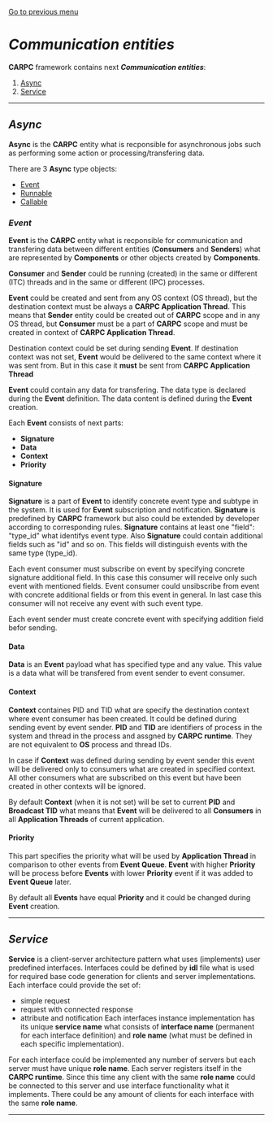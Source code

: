[Go to previous menu](./carpc_entities_description.md#carpc-entities-description)

# ***Communication entities***

**CARPC** framework contains next  ***Communication entities***:
   1. [Async](#async)
   2. [Service](#service)

----

## ***Async***

**Async** is the **CARPC** entity what is recponsible for asynchronous jobs such as performing some action or processing/transfering data.

There are 3 **Async** type objects:
   - [Event](#event)
   - [Runnable](#runnable)
   - [Callable](#callable)

### ***Event***

**Event** is the **CARPC** entity what is recponsible for communication and transfering data between different entities (**Consumers** and **Senders**) what are represented by **Components** or other objects created by **Components**.

**Consumer** and **Sender** could be running (created) in the same or different (ITC) threads and in the same or different (IPC) processes.

**Event** could be created and sent from any OS context (OS thread), but the destination context must be always a **CARPC Application Thread**. This means that **Sender** entity could be created out of **CARPC** scope and in any OS thread, but **Consumer** must be a part of **CARPC** scope and must be created in context of **CARPC Application Thread**.

Destination context could be set during sending **Event**. If destination context was not set, **Event** would be delivered to the same context where it was sent from. But in this case it **must** be sent from **CARPC Application Thread**

**Event** could contain any data for transfering. The data type is declared during the **Event** definition. The data content is defined during the **Event** creation.


Each **Event** consists of next parts:
   - **Signature**
   - **Data**
   - **Context**
   - **Priority**

#### **Signature**
**Signature** is a part of **Event** to identify concrete event type and subtype in the system. It is used for **Event** subscription and notification. **Signature** is predefined by **CARPC** framework but also could be extended by developer according to corresponding rules. **Signature** contains at least one "field": "type_id" what identifys event type. Also **Signature** could contain additional fields such as "id" and so on. This fields will distinguish events with the same type (type_id).

Each event consumer must subscribe on event by specifying concrete signature additional field. In this case this consumer will receive only such event with mentioned fields. Event consumer could unsibscribe from event with concrete additional fields or from this event in general. In last case this consumer will not receive any event with such event type.

Each event sender must create concrete event with specifying addition field befor sending.

#### **Data**
**Data** is an **Event** payload what has specified type and any value. This value is a data what will be transfered from event sender to event consumer.

#### **Context**
**Context** containes PID and TID what are specify the destination context where event consumer has been created. It could be defined during sending event by event sender. **PID** and **TID** are identifiers of process in the system and thread in the process and assgned by **CARPC runtime**. They are not equivalent to **OS** process and thread IDs.

In case if **Context** was defined during sending by event sender this event will be delivered only to consumers what are created in specified context. All other consumers what are subscribed on this event but have been created in other contexts will be ignored.

By default **Context** (when it is not set) will be set to current **PID** and **Broadcast TID** what means that **Event** will be delivered to all **Consumers** in all **Application Threads** of current application.

#### **Priority**
This part specifies the priority what will be used by **Application Thread** in comparison to other events from **Event Queue**. **Event** with higher **Priority** will be process before **Events** with lower **Priority** event if it was added to **Event Queue** later.

By default all **Events** have equal **Priority** and it could be changed during **Event** creation.

----

## ***Service***

**Service** is a client-server architecture pattern what uses (implements) user predefined interfaces. Interfaces could be defined by **idl** file what is used for required base code generation for clients and server implementations. Each interface could provide the set of:
   - simple request
   - request with connected response
   - attribute and notification
Each interfaces instance implementation has its unique **service name** what consists of **interface name** (permanent for each interface definition) and **role name** (what must be defined in each specific implementation).

For each interface could be implemented any number of servers but each server must have unique **role name**. Each server registers itself in the **CARPC runtime**. Since this time any client with the same **role name** could be connected to this server and use interface functionality what it implements. There could be any amount of clients for each interface with the same **role name**.

----
